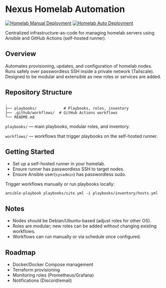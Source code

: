 # Nexus Homelab Automation

[![Homelab Manual Deployment](https://github.com/shabhilash/homelab-ansible/actions/workflows/ansible-manual.yml/badge.svg)](https://github.com/shabhilash/homelab-ansible/actions/workflows/ansible-manual.yml)
[![Homelab Auto Deployment](https://github.com/shabhilash/homelab-ansible/actions/workflows/cron-2-am.yml/badge.svg)](https://github.com/shabhilash/homelab-ansible/actions/workflows/cron-2-am.yml)

Centralized infrastructure-as-code for managing homelab servers using Ansible and GitHub Actions (self-hosted runner).

## Overview

Automates provisioning, updates, and configuration of homelab nodes.
Runs safely over passwordless SSH inside a private network (Tailscale).
Designed to be modular and extensible as new roles or services are added.

## Repository Structure

```
.
├── playbooks/            # Playbooks, roles, inventory
├── .github/workflows/  # GitHub Actions workflows
└── README.md
```

`playbooks/` — main playbooks, modular roles, and inventory.

`workflows/` — workflows that trigger playbooks on the self-hosted runner.

## Getting Started

- Set up a self-hosted runner in your homelab.
- Ensure runner has passwordless SSH to target nodes.
- Ensure Ansible user(`sysadmin`) has passwordless sudo.

Trigger workflows manually or run playbooks locally:

```
ansible-playbook playbooks/site.yml -i playbooks/inventory/hosts.yml
```

## Notes

- Nodes should be Debian/Ubuntu-based (adjust roles for other OS).
- Roles are modular; new roles can be added without changing existing workflows.
- Workflows can run manually or via schedule once configured.

## Roadmap

- Docker/Docker Compose management
- Terraform provisioning
- Monitoring roles (Prometheus/Grafana)
- Notifications (Discord/email)
